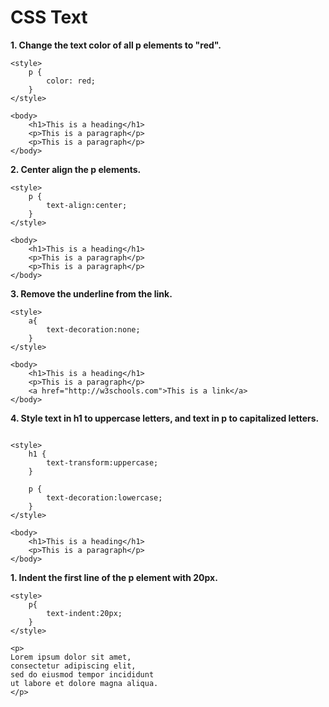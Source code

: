 # **CSS Text**

**1. Change the text color of all p elements to "red".**

```
<style>
    p {
        color: red;
    }
</style>

<body>
    <h1>This is a heading</h1>
    <p>This is a paragraph</p>
    <p>This is a paragraph</p>
</body>
```

**2. Center align the p elements.**

```
<style>
    p {
        text-align:center;
    }
</style>

<body>
    <h1>This is a heading</h1>
    <p>This is a paragraph</p>
    <p>This is a paragraph</p>
</body>
```

**3. Remove the underline from the link.**

```
<style>
    a{
        text-decoration:none;
    }
</style>

<body>
    <h1>This is a heading</h1>
    <p>This is a paragraph</p>
    <a href="http://w3schools.com">This is a link</a>
</body>
```

**4. Style text in h1 to uppercase letters, and text in p to capitalized letters.**

```

<style>
    h1 {
        text-transform:uppercase;
    }

    p {
        text-decoration:lowercase;
    }
</style>

<body>
    <h1>This is a heading</h1>
    <p>This is a paragraph</p>
</body>
```

**1. Indent the first line of the p element with 20px.**

```
<style>
    p{
        text-indent:20px;
    }
</style>

<p>
Lorem ipsum dolor sit amet,
consectetur adipiscing elit,
sed do eiusmod tempor incididunt
ut labore et dolore magna aliqua.
</p>
```